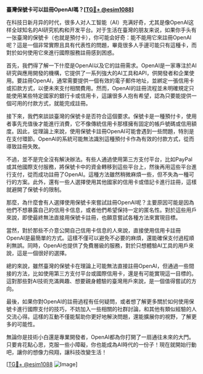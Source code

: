 **臺灣保號卡可以註冊OpenAI嗎？[[TG💪+ @esim1088](https://t.me/s/esim1088)]**

在科技日新月异的时代，很多人对人工智能（AI）充满好奇，尤其是像OpenAI这样全球知名的AI研究机构和开发平台。对于生活在臺灣的朋友来说，如果你手头有一张臺灣的保號卡（也就是預付卡），你可能会好奇：能不能用它來註冊OpenAI呢？這是一個非常實際且具有代表性的問題，畢竟很多人手邊可能只有這種卡，而對於如何使用它來進行國際服務註冊感到困惑。

首先，我們得了解一下什麼是OpenAI以及它的註冊需求。OpenAI是一家專注於AI研究與應用開發的機構，它提供了一系列強大的AI工具和API，供開發者和企業使用。要註冊OpenAI，通常需要提供一個有效的電子郵件地址，並綁定一張信用卡或扣款方式，以便未來支付相關費用。然而，OpenAI的註冊流程並未明確規定只能使用某些特定國家的銀行卡或信用卡，這讓很多人抱有希望，認為只要能提供一個可用的付款方式，就能完成註冊。

接下來，我們來談談臺灣的保號卡是否符合這個要求。保號卡是一種預付卡，使用者事先充值後才能進行消費，它不像傳統信用卡那樣擁有固定的帳戶號碼或信用額度。因此，從理論上來說，使用保號卡註冊OpenAI可能會遇到一些問題，特別是在支付環節。OpenAI的系統可能無法識別這種預付卡作為有效的付款方式，從而導致註冊失敗。

不過，並不是完全沒有解決辦法。有些人通過使用第三方支付平台，比如PayPal或其他國際支付服務，將保號卡中的資金轉移到這些平台上，然後再用這些平台進行支付，從而成功註冊了OpenAI。這種方法雖然稍微麻煩一些，但不失為一種可行的方案。此外，還有一些人選擇使用其他國家的信用卡或借記卡進行註冊，這樣就避開了保號卡的限制。

那麼，為什麼會有人選擇使用保號卡來嘗試註冊OpenAI呢？主要原因可能是因為他們不想暴露自己的信用卡信息，或者他們希望保持一定的匿名性。對於這些用戶來說，即使最終無法直接用保號卡註冊，也願意嘗試各種方法來實現目標。

當然，對於那些不介意公開自己信用卡信息的人來說，直接使用信用卡註冊OpenAI是最簡單的方式。這樣不僅可以避免不必要的麻煩，還能確保支付過程順利無誤。同時，OpenAI也提供了免費層級的服務，對於只想體驗AI工具的用戶來說，這是一個很好的選擇。

總的來說，雖然臺灣的保號卡在理論上可能無法直接註冊OpenAI，但通過一些間接的方法，比如使用第三方支付平台或國際信用卡，還是有可能實現這一目標的。這對那些對AI技術充滿興趣、想要親身體驗的臺灣用戶來說，是一個值得嘗試的方向。

最後，如果你對OpenAI的註冊過程有任何疑問，或者想了解更多關於如何使用保號卡進行國際支付的技巧，不妨加入一些相關的社群討論，和其他有類似經驗的人交流心得。這樣的互動不僅能幫助你更好地解決問題，還能擴展你的視野，了解更多的可能性。

無論你是技術小白還是專業開發者，OpenAI都為你打開了一扇通往未來的大門。只要肯花點心思，克服一些小障礙，你也能成為AI時代的一份子！現在就開始行動吧，讓你的想像力飛翔，讓科技改變生活！

[[TG💪+ @esim1088](https://t.me/s/esim1088) ![Image](https://i.postimg.cc/4NQfJmqS/Snipaste-2025-05-13-00-14-12.png)]